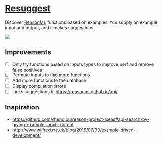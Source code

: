 # [Resuggest](https://GuillaumeSalles.github.io/resuggest)

Discover [ReasonML](https://reasonml.github.io/) functions based on examples. You supply an example input and output, and it makes suggestions.

![](https://media.giphy.com/media/l1J9Pb4rijn9Slxf2/giphy.gif)

## Improvements 

- [ ] Only try functions based on inputs types to improve perf and remove false positives
- [ ] Permute inputs to find more functions
- [ ] Add more functions to the database
- [ ] Display compilation errors
- [ ] Links suggestions to https://reasonml.github.io/api/

## Inspiration

- https://github.com/chenglou/reason-project-ideas#api-search-by-giving-example-input--output
- http://www.wilfred.me.uk/blog/2016/07/30/example-driven-development/

